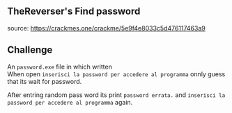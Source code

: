 ## TheReverser's Find password
source: https://crackmes.one/crackme/5e9f4e8033c5d476117463a9

## Challenge

An `password.exe` file in which written\
When open `inserisci la password per accedere al programma` onnly guess that its wait for password.

After entring random pass word its print `password errata.` and `inserisci la password per accedere al programma` again.

